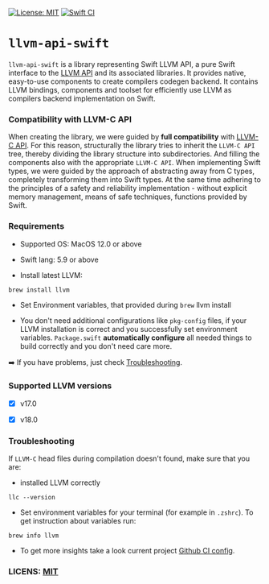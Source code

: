 [![License: MIT](https://img.shields.io/badge/License-MIT-yellow.svg)](https://opensource.org/licenses/MIT)
[![Swift CI](https://github.com/mrLSD/llvm-api-swift/actions/workflows/swift.yaml/badge.svg)](https://github.com/mrLSD/llvm-api-swift/actions/workflows/swift.yaml)

# `llvm-api-swift`

`llvm-api-swift` is a library representing Swift LLVM API, a pure Swift interface to the [LLVM API](https://llvm.org/docs/) and its associated libraries. 
It provides native, easy-to-use components to create compilers codegen backend. It contains LLVM bindings,
components and toolset for efficiently use LLVM as compilers backend implementation on Swift.

### Compatibility with LLVM-C API

When creating the library, we were guided by **full compatibility** with [LLVM-C API](https://llvm.org/doxygen/group__LLVMC.html).
For this reason, structurally the library tries to inherit the `LLVM-C API` tree, thereby dividing the library structure into subdirectories. 
And filling the components also with the appropriate `LLVM-C API`.
When implementing Swift types, we were guided by the approach of abstracting away from C types, completely transforming them into Swift types. 
At the same time adhering to the principles of a safety and reliability implementation - without explicit memory management, means of safe techniques, functions provided by Swift.


### Requirements

- Supported OS: MacOS 12.0 or above

- Swift lang: 5.9 or above

- Install latest LLVM:
```
brew install llvm
```

- Set Environment variables, that provided during `brew` llvm install

- You don't need additional configurations like `pkg-config` files, if your LLVM installation is correct and you successfully set environment variables. `Package.swift` **automatically configure** all needed things to build correctly and you don't need care more.

:arrow_right: If you have problems, just check [Troubleshooting](#troubleshooting).

### Supported LLVM versions

- [x] v17.0
- [x] v18.0


### Troubleshooting

If `LLVM-C` head files during compilation doesn't found, make sure that you are:

- installed LLVM correctly
```
llc --version
```

- Set environment variables for your terminal (for example in `.zshrc`). To get instruction about variables run:
```
brew info llvm
```

- To get more insights take a look current project [Github CI config](.github/workflows/swift.yaml).

### LICENS: [MIT](LICENSE)
